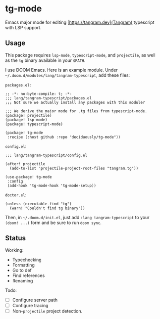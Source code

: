 # tg-mode

Emacs major mode for editing [https://tangram.dev](Tangram) typescript with LSP support.

## Usage

This package requires `lsp-mode`, `typescript-mode`, and `projectile`, as well as the `tg` binary available in your `$PATH`.

I use DOOM Emacs. Here is an example module. Under `~/.doom.d/modules/lang/tangram-typescript`, add these files:

`packages.el`:

```elisp
;; -*- no-byte-compile: t; -*-
;;; lang/tangram-typescript/packages.el
;;; Not sure we actually install any packages with this module?

;;; We derive the major mode for .tg files from typescript-mode.
(package! projectile)
(package! lsp-mode)
(package! typescript-mode)

(package! tg-mode
 :recipe (:host github :repo "deciduously/tg-mode"))
```

`config.el`:

```elisp
;;; lang/tangram-typescript/config.el

(after! projectile
  (add-to-list 'projectile-project-root-files "tangram.tg"))

(use-package! tg-mode
 :config
 (add-hook 'tg-mode-hook 'tg-mode-setup))
```

`doctor.el`:

```elisp
(unless (executable-find "tg")
  (warn! "Couldn't find tg binary"))
```

Then, in `~/.doom.d/init.el`, just add `:lang tangram-typescript` to your `(doom! ...)` form and be sure to run `doom sync`.

## Status

Working:

- Typechecking
- Formatting
- Go to def
- Find references
- Renaming

Todo:

- [ ] Configure server path
- [ ] Configure tracing
- [ ] Non-`projectile` project detection.

